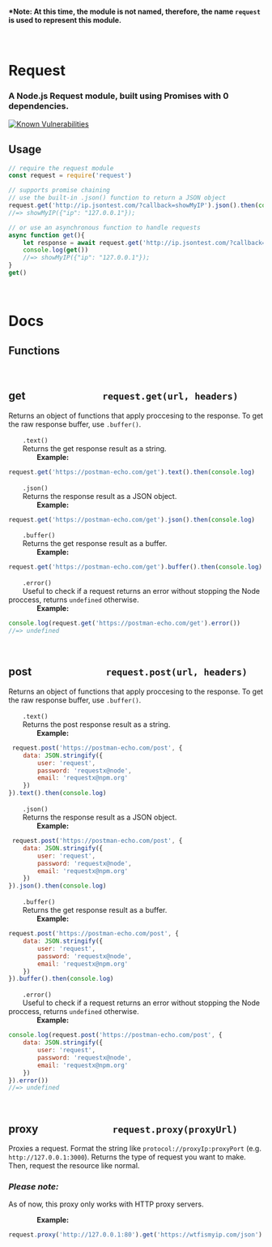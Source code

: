 #### ***Note:** At this time, the module is not named, therefore, the name `request` is used to represent this module.
&nbsp;  
# **Request**
### A Node.js Request module, built using Promises with 0 dependencies.


[![Known Vulnerabilities](https://snyk.io/test/github/joeymalvinni/request/badge.svg?targetFile=package.json)](https://snyk.io/test/github/joeymalvinni/request?targetFile=package.json)

## **Usage** 
```js
// require the request module
const request = require('request')

// supports promise chaining
// use the built-in .json() function to return a JSON object
request.get('http://ip.jsontest.com/?callback=showMyIP').json().then(console.log)
//=> showMyIP({"ip": "127.0.0.1"});

// or use an asynchronous function to handle requests
async function get(){
    let response = await request.get('http://ip.jsontest.com/?callback=showMyIP').json()
    console.log(get())
    //=> showMyIP({"ip": "127.0.0.1"});
}
get()
```

&nbsp;  
# **Docs**

## Functions
&nbsp;  
## **get** &ensp;&ensp;&ensp;&ensp;&ensp;&ensp;&ensp;&ensp;&ensp;&ensp;&ensp;&ensp;&ensp;&ensp;`request.get(url, headers)`

Returns an object of functions that apply proccesing to the response. To get the raw response buffer, use `.buffer()`.  

&ensp;&ensp;&ensp;&ensp;`.text()`  
&ensp;&ensp;&ensp;&ensp;Returns the get response result as a string.    
&ensp;&ensp;&ensp;&ensp;&ensp;&ensp;&ensp;&ensp;**Example:**  
```js 
request.get('https://postman-echo.com/get').text().then(console.log)
```
  
&ensp;&ensp;&ensp;&ensp;`.json()`  
&ensp;&ensp;&ensp;&ensp;Returns the response result as a JSON object.  
&ensp;&ensp;&ensp;&ensp;&ensp;&ensp;&ensp;&ensp;**Example:**  
```js 
request.get('https://postman-echo.com/get').json().then(console.log)
```  
  
&ensp;&ensp;&ensp;&ensp;`.buffer()`  
&ensp;&ensp;&ensp;&ensp;Returns the get response result as a buffer.  
&ensp;&ensp;&ensp;&ensp;&ensp;&ensp;&ensp;&ensp;**Example:**
```js 
request.get('https://postman-echo.com/get').buffer().then(console.log)
```  

&ensp;&ensp;&ensp;&ensp;`.error()`  
&ensp;&ensp;&ensp;&ensp;Useful to check if a request returns an error without stopping the Node proccess, returns `undefined` otherwise.  
&ensp;&ensp;&ensp;&ensp;&ensp;&ensp;&ensp;&ensp;**Example:**  
```js 
console.log(request.get('https://postman-echo.com/get').error())
//=> undefined
```  

&nbsp;  
## **post**&ensp;&ensp;&ensp;&ensp;&ensp;&ensp;&ensp;&ensp;&ensp;&ensp;&ensp;&ensp;&ensp;&ensp;`request.post(url, headers)`

Returns an object of functions that apply proccesing to the response. To get the raw response buffer, use `.buffer()`.  

&ensp;&ensp;&ensp;&ensp;`.text()`  
&ensp;&ensp;&ensp;&ensp;Returns the post response result as a string.    
&ensp;&ensp;&ensp;&ensp;&ensp;&ensp;&ensp;&ensp;**Example:**  
```js 
 request.post('https://postman-echo.com/post', {
    data: JSON.stringify({
        user: 'request',
        password: 'requestx@node',
        email: 'requestx@npm.org'
    })
}).text().then(console.log)
``` 
  
&ensp;&ensp;&ensp;&ensp;`.json()`  
&ensp;&ensp;&ensp;&ensp;Returns the response result as a JSON object.  
&ensp;&ensp;&ensp;&ensp;&ensp;&ensp;&ensp;&ensp;**Example:**  
```js 
 request.post('https://postman-echo.com/post', {
    data: JSON.stringify({
        user: 'request',
        password: 'requestx@node',
        email: 'requestx@npm.org'
    })
}).json().then(console.log)
``` 
  
&ensp;&ensp;&ensp;&ensp;`.buffer()`  
&ensp;&ensp;&ensp;&ensp;Returns the get response result as a buffer.  
&ensp;&ensp;&ensp;&ensp;&ensp;&ensp;&ensp;&ensp;**Example:**
```js 
request.post('https://postman-echo.com/post', {
    data: JSON.stringify({
        user: 'request',
        password: 'requestx@node',
        email: 'requestx@npm.org'
    })
}).buffer().then(console.log)
``` 

&ensp;&ensp;&ensp;&ensp;`.error()`  
&ensp;&ensp;&ensp;&ensp;Useful to check if a request returns an error without stopping the Node proccess, returns `undefined` otherwise.  
&ensp;&ensp;&ensp;&ensp;&ensp;&ensp;&ensp;&ensp;**Example:**  
```js 
console.log(request.post('https://postman-echo.com/post', {
    data: JSON.stringify({
        user: 'request',
        password: 'requestx@node',
        email: 'requestx@npm.org'
    })
}).error())
//=> undefined
```  

&nbsp;  
## **proxy**&ensp;&ensp;&ensp;&ensp;&ensp;&ensp;&ensp;&ensp;&ensp;&ensp;&ensp;&ensp;&ensp;&ensp;`request.proxy(proxyUrl)`

Proxies a request. Format the string like `protocol://proxyIp:proxyPort` (e.g. `http://127.0.0.1:3000`). Returns the type of request you want to make. Then, request the resource like normal.  

### ***Please note:***
As of now, this proxy only works with HTTP proxy servers.

&ensp;&ensp;&ensp;&ensp;&ensp;&ensp;&ensp;&ensp;**Example:**  
```js
request.proxy('http://127.0.0.1:80').get('https://wtfismyip.com/json').text().then(console.log)
```

